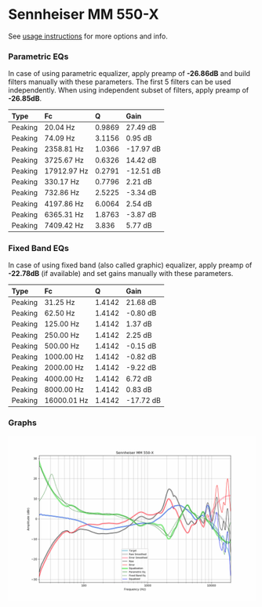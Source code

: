 # Sennheiser MM 550-X
See [usage instructions](https://github.com/jaakkopasanen/AutoEq#usage) for more options and info.

### Parametric EQs
In case of using parametric equalizer, apply preamp of **-26.86dB** and build filters manually
with these parameters. The first 5 filters can be used independently.
When using independent subset of filters, apply preamp of **-26.85dB**.

| Type    | Fc          |      Q | Gain      |
|:--------|:------------|:-------|:----------|
| Peaking | 20.04 Hz    | 0.9869 | 27.49 dB  |
| Peaking | 74.09 Hz    | 3.1156 | 0.95 dB   |
| Peaking | 2358.81 Hz  | 1.0366 | -17.97 dB |
| Peaking | 3725.67 Hz  | 0.6326 | 14.42 dB  |
| Peaking | 17912.97 Hz | 0.2791 | -12.51 dB |
| Peaking | 330.17 Hz   | 0.7796 | 2.21 dB   |
| Peaking | 732.86 Hz   | 2.5225 | -3.34 dB  |
| Peaking | 4197.86 Hz  | 6.0064 | 2.54 dB   |
| Peaking | 6365.31 Hz  | 1.8763 | -3.87 dB  |
| Peaking | 7409.42 Hz  | 3.836  | 5.77 dB   |

### Fixed Band EQs
In case of using fixed band (also called graphic) equalizer, apply preamp of **-22.78dB**
(if available) and set gains manually with these parameters.

| Type    | Fc          |      Q | Gain      |
|:--------|:------------|:-------|:----------|
| Peaking | 31.25 Hz    | 1.4142 | 21.68 dB  |
| Peaking | 62.50 Hz    | 1.4142 | -0.80 dB  |
| Peaking | 125.00 Hz   | 1.4142 | 1.37 dB   |
| Peaking | 250.00 Hz   | 1.4142 | 2.25 dB   |
| Peaking | 500.00 Hz   | 1.4142 | -0.15 dB  |
| Peaking | 1000.00 Hz  | 1.4142 | -0.82 dB  |
| Peaking | 2000.00 Hz  | 1.4142 | -9.22 dB  |
| Peaking | 4000.00 Hz  | 1.4142 | 6.72 dB   |
| Peaking | 8000.00 Hz  | 1.4142 | 0.83 dB   |
| Peaking | 16000.01 Hz | 1.4142 | -17.72 dB |

### Graphs
![](./Sennheiser%20MM%20550-X.png)
